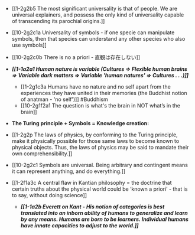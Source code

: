- [[1-2g2b5 The most significant universality is that of people. We are universal explainers, and possess the only kind of universality capable of transcending its parochial origins.]]
- [[10-2g2c1a Universality of symbols - if one specie can manipulate symbols, then that species can understand any other species who also use symbols]]
- [[10-2g2c0b There is no a priori - 直観は存在しない]]

- ***[[1-1a2a1 Human nature is variable (Cultures ⇒ Flexible human brains ⇒ Variable dark matters ⇒ Variable 'human natures' ⇒ Cultures . . .)]]***
	- [[1-2g1c3a Humans have no nature and no self apart from the experiences they have united in their memories (the Buddhist notion of anatman - 'no self')]] #Buddhism 
	- [[10-2g1f2a1 The question is what's the brain in NOT what’s in the brain]]

- **The Turing principle + Symbols = Knowledge creation:**
- [[1-2g2p The laws of physics, by conforming to the Turing principle, make it physically possible for those same laws to become known to physical objects. Thus, the laws of physics may be said to mandate their own comprehensibility.]]
- [[10-2g2c1 Symbols are universal. Being arbitrary and contingent means it can represent anything, and do everything.]]

- [[1-2f1a3c A central flaw in Kantian philosophy = the doctrine that certain truths about the physical world could be ‘known a priori’ - that is to say, without doing science]]
	- ***[[1-1a2b Everett on Kant - His notion of categories is best translated into an inborn ability of humans to generalize and learn by any means. Humans are born to be learners. Individual humans have innate capacities to adjust to the world.]]***

